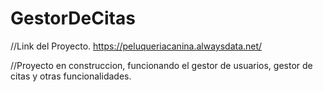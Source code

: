 # GestorDeCitas

//Link del Proyecto.
https://peluqueriacanina.alwaysdata.net/

//Proyecto en construccion, funcionando el gestor de usuarios, gestor de citas y otras funcionalidades.
